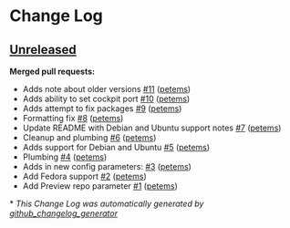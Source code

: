 # Change Log

## [Unreleased](https://github.com/petems/petems-cockpit/tree/HEAD)

**Merged pull requests:**

- Adds note about older versions [\#11](https://github.com/petems/petems-cockpit/pull/11) ([petems](https://github.com/petems))
- Adds ability to set cockpit port [\#10](https://github.com/petems/petems-cockpit/pull/10) ([petems](https://github.com/petems))
- Adds attempt to fix packages [\#9](https://github.com/petems/petems-cockpit/pull/9) ([petems](https://github.com/petems))
- Formatting fix [\#8](https://github.com/petems/petems-cockpit/pull/8) ([petems](https://github.com/petems))
- Update README with Debian and Ubuntu support notes [\#7](https://github.com/petems/petems-cockpit/pull/7) ([petems](https://github.com/petems))
- Cleanup and plumbing [\#6](https://github.com/petems/petems-cockpit/pull/6) ([petems](https://github.com/petems))
- Adds support for Debian and Ubuntu [\#5](https://github.com/petems/petems-cockpit/pull/5) ([petems](https://github.com/petems))
- Plumbing [\#4](https://github.com/petems/petems-cockpit/pull/4) ([petems](https://github.com/petems))
- Adds in new config parameters: [\#3](https://github.com/petems/petems-cockpit/pull/3) ([petems](https://github.com/petems))
- Add Fedora support [\#2](https://github.com/petems/petems-cockpit/pull/2) ([petems](https://github.com/petems))
- Add Preview repo parameter [\#1](https://github.com/petems/petems-cockpit/pull/1) ([petems](https://github.com/petems))


\* *This Change Log was automatically generated by [github_changelog_generator](https://github.com/skywinder/Github-Changelog-Generator)*
